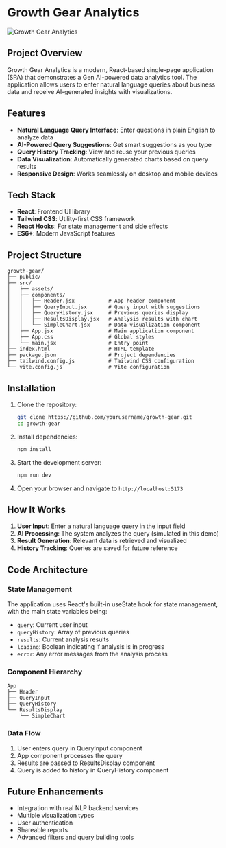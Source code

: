 # Growth Gear Analytics

![Growth Gear Analytics]([https://via.placeholder.com/1200x630?text=Growth+Gear+Analytics](https://growthgear.in/wp-content/uploads/2023/09/Group-6-1024x108.png))

## Project Overview

Growth Gear Analytics is a modern, React-based single-page application (SPA) that demonstrates a Gen AI-powered data analytics tool. The application allows users to enter natural language queries about business data and receive AI-generated insights with visualizations.

## Features

- **Natural Language Query Interface**: Enter questions in plain English to analyze data
- **AI-Powered Query Suggestions**: Get smart suggestions as you type
- **Query History Tracking**: View and reuse your previous queries
- **Data Visualization**: Automatically generated charts based on query results
- **Responsive Design**: Works seamlessly on desktop and mobile devices

## Tech Stack

- **React**: Frontend UI library
- **Tailwind CSS**: Utility-first CSS framework
- **React Hooks**: For state management and side effects
- **ES6+**: Modern JavaScript features

## Project Structure

```
growth-gear/
├── public/
├── src/
│   ├── assets/
│   ├── components/
│   │   ├── Header.jsx           # App header component
│   │   ├── QueryInput.jsx       # Query input with suggestions
│   │   ├── QueryHistory.jsx     # Previous queries display
│   │   ├── ResultsDisplay.jsx   # Analysis results with chart
│   │   └── SimpleChart.jsx      # Data visualization component
│   ├── App.jsx                  # Main application component
│   ├── App.css                  # Global styles
│   └── main.jsx                 # Entry point
├── index.html                   # HTML template
├── package.json                 # Project dependencies
├── tailwind.config.js           # Tailwind CSS configuration
└── vite.config.js               # Vite configuration
```

## Installation

1. Clone the repository:

   ```bash
   git clone https://github.com/yourusername/growth-gear.git
   cd growth-gear
   ```

2. Install dependencies:

   ```bash
   npm install
   ```

3. Start the development server:

   ```bash
   npm run dev
   ```

4. Open your browser and navigate to `http://localhost:5173`

## How It Works

1. **User Input**: Enter a natural language query in the input field
2. **AI Processing**: The system analyzes the query (simulated in this demo)
3. **Result Generation**: Relevant data is retrieved and visualized
4. **History Tracking**: Queries are saved for future reference

## Code Architecture

### State Management

The application uses React's built-in useState hook for state management, with the main state variables being:

- `query`: Current user input
- `queryHistory`: Array of previous queries
- `results`: Current analysis results
- `loading`: Boolean indicating if analysis is in progress
- `error`: Any error messages from the analysis process

### Component Hierarchy

```
App
├── Header
├── QueryInput
├── QueryHistory
└── ResultsDisplay
    └── SimpleChart
```

### Data Flow

1. User enters query in QueryInput component
2. App component processes the query
3. Results are passed to ResultsDisplay component
4. Query is added to history in QueryHistory component

## Future Enhancements

- Integration with real NLP backend services
- Multiple visualization types
- User authentication
- Shareable reports
- Advanced filters and query building tools
